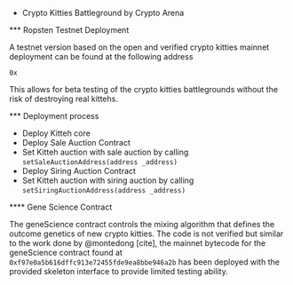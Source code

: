 * Crypto Kitties Battleground by Crypto Arena

*** Ropsten Testnet Deployment

A testnet version based on the open and verified crypto kitties mainnet deployment can be found at the following address

`0x`

This allows for beta testing of the crypto kitties battlegrounds without the risk of destroying real kittehs.

*** Deployment process

- Deploy Kitteh core
- Deploy Sale Auction Contract 
- Set Kitteh auction with sale auction by calling `setSaleAuctionAddress(address _address)`
- Deploy Siring Auction Contract
- Set Kitteh auction with siring auction by calling `setSiringAuctionAddress(address _address)`

**** Gene Science Contract

The geneScience contract controls the mixing algorithm that defines the outcome genetics of new crypto kitties. The code is not verified but similar to the work done by @montedong [cite], the mainnet bytecode for the geneScience contract found at `0xf97e0a5b616dffc913e72455fde9ea8bbe946a2b` has been deployed with the provided skeleton interface to provide limited testing ability. 